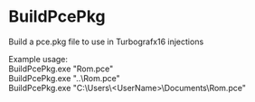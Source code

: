 # BuildPcePkg
Build a pce.pkg file to use in Turbografx16 injections

Example usage:  
BuildPcePkg.exe "Rom.pce"  
BuildPcePkg.exe "..\Rom.pce"  
BuildPcePkg.exe "C:\Users&#92;&#60;UserName&#62;&#92;Documents\Rom.pce"  
